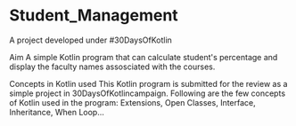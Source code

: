 # Student_Management
A project developed under #30DaysOfKotlin

Aim
A simple Kotlin program that can calculate student's percentage and display the faculty names assosciated with the courses.

Concepts in Kotlin used
This Kotlin program is submitted for the review as a simple project in 30DaysOfKotlincampaign.
Following are the few concepts of Kotlin used in the program:
Extensions, Open Classes, Interface, Inheritance, When Loop...
